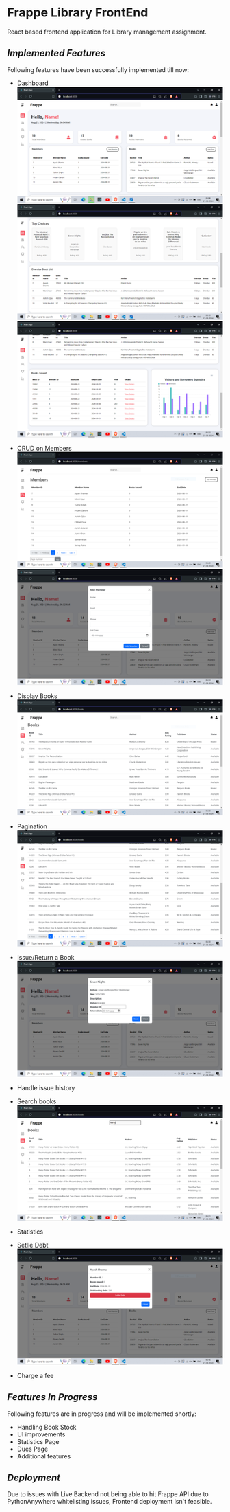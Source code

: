 # **Frappe Library FrontEnd**

React based frontend application for Library management assignment.


## *Implemented Features*

Following features have been successfully implemented till now:
-   Dashboard
    ![Dashboard1](images/dashboard1.PNG)
    ![Dashboard2](images/TopChoices.PNG)
    ![Dashboard3](images/statistics.PNG)

-   CRUD on Members
    ![MembersPage](images/Members.PNG)
    ![AddMember](images/dashboard_add_member.PNG)

-   Display Books
    ![Books](images/books.PNG)
-   Pagination
    ![BooksPaginations](images/books_with_pagination.PNG)
-   Issue/Return a Book
    ![DashboardIssueBook](images/dashboard_issue_book.PNG)
-   Handle issue history
-   Search books
    ![BooksSearch](images/books_search.PNG)
-   Statistics
-   Setlle Debt
    ![SettleDebt](images/settle_debt.PNG)
-   Charge a fee

## *Features In Progress*

Following features are in progress and will be implemented shortly:
-   Handling Book Stock
-   UI improvements
-   Statistics Page
-   Dues Page
-   Additional features

## *Deployment*

Due to issues with Live Backend not being able to hit Frappe API due to PythonAnywhere whitelisting issues, Frontend deployment isn't feasible.